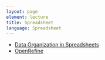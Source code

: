 ```yaml
---
layout: page
element: lecture
title: Spreadsheet 
language: Spreadsheet
---
```


- [Data Organization in Spreadsheets](https://datacarpentry.org/spreadsheet-ecology-lesson/)
- [OpenRefine](https://datacarpentry.org/OpenRefine-ecology-lesson/)
